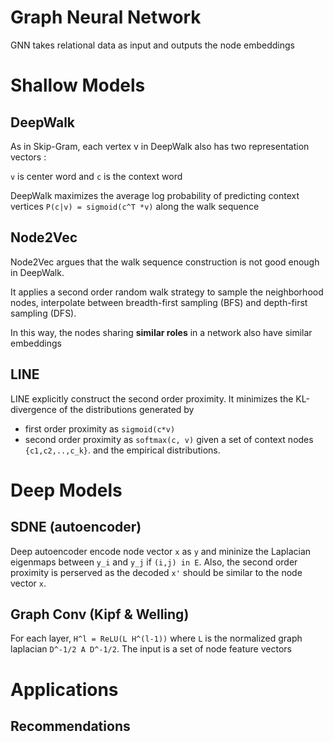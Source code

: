 Graph Neural Network
===

GNN takes relational data as input and outputs the node embeddings

Shallow Models
===
DeepWalk
---
As in Skip-Gram, each vertex v in DeepWalk also has two representation vectors :

`v` is center word and `c` is the context word

DeepWalk maximizes the average log probability of predicting context vertices `P(c|v) = sigmoid(c^T *v)`
along the walk sequence

Node2Vec
---
Node2Vec argues that the walk sequence construction is not good enough in DeepWalk.

It applies a second order random walk strategy to sample the neighborhood nodes, 
interpolate between breadth-first sampling (BFS) and depth-first sampling (DFS).

In this way, the nodes sharing **similar roles** in a network also have similar embeddings

LINE
---
LINE explicitly construct the second order proximity. It minimizes the KL-divergence of the distributions generated by 
* first order proximity as `sigmoid(c*v)`
* second order proximity as `softmax(c, v)` given a set of context nodes `{c1,c2,..,c_k}`.
and the empirical distributions.

Deep Models
===
SDNE (autoencoder)
---
Deep autoencoder encode node vector `x` as `y` and mininize the Laplacian eigenmaps between `y_i` and `y_j` if `(i,j) in E`.
Also, the second order proximity is perserved as the decoded `x'` should be similar to the node vector `x`.

Graph Conv (Kipf & Welling)
---
For each layer, `H^l = ReLU(L H^(l-1))` where `L` is the normalized graph laplacian `D^-1/2 A D^-1/2`. The input is a set of node feature vectors

Applications
===

Recommendations
---

